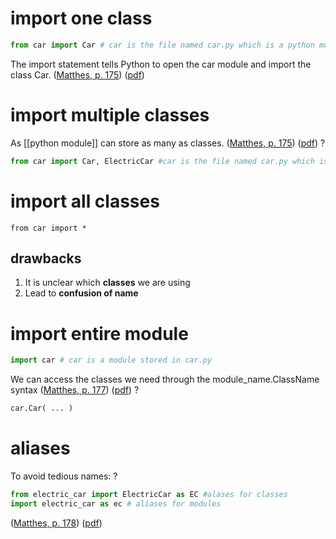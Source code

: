 

# import one class 
```python
from car import Car # car is the file named car.py which is a python module and Car is the class named Car 
```
The import statement tells Python to open the car module and import the class Car. ([Matthes, p. 175](zotero://select/library/items/SSLQAI3E)) ([pdf](zotero://open-pdf/library/items/D9X5UPWD?page=213&annotation=SXI3TPHL))

# import multiple classes 
As [[python module]] can store as many as classes. ([Matthes, p. 175](zotero://select/library/items/SSLQAI3E)) ([pdf](zotero://open-pdf/library/items/D9X5UPWD?page=213&annotation=ECIB5WGN))
?
```python 
from car import Car, ElectricCar #car is the file named car.py which is a python module, Car and ElectricCar are the classes contained in the module  
```

# import all classes 
```
from car import * 
```
## drawbacks 
1. It is unclear which **classes** we are using 
2. Lead to **confusion of name** 
# import entire module 
```python 
import car # car is a module stored in car.py 
```
We can access the classes we need through the module_name.ClassName syntax ([Matthes, p. 177](zotero://select/library/items/SSLQAI3E)) ([pdf](zotero://open-pdf/library/items/D9X5UPWD?page=215&annotation=KPW7KM96))
?
```python 
car.Car( ... )
```

# aliases 
To avoid tedious names:
?
```python
from electric_car import ElectricCar as EC #alases for classes 
import electric_car as ec # aliases for modules 
```
([Matthes, p. 178](zotero://select/library/items/SSLQAI3E)) ([pdf](zotero://open-pdf/library/items/D9X5UPWD?page=216&annotation=Z838FMHM))